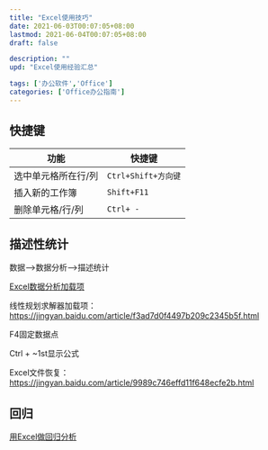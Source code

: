 ```yaml
---
title: "Excel使用技巧"
date: 2021-06-03T00:07:05+08:00
lastmod: 2021-06-04T00:07:05+08:00
draft: false

description: ""
upd: "Excel使用经验汇总"

tags: ['办公软件','Office']
categories: ['Office办公指南']
---
```


## 快捷键

| 功能                | 快捷键              |
| ------------------- | ------------------- |
| 选中单元格所在行/列 | `Ctrl+Shift+方向键` |
| 插入新的工作簿      | `Shift+F11`         |
| 删除单元格/行/列    | `Ctrl+ -`           |

## 描述性统计

数据-->数据分析-->描述统计

[Excel数据分析加载项](https://zhinan.sogou.com/guide/d316513603490.htm?ch=zn.xqy.related.pc)

线性规划求解器加载项：https://jingyan.baidu.com/article/f3ad7d0f4497b209c2345b5f.html

F4固定数据点

 

Ctrl + ~1st显示公式  

Excel文件恢复： https://jingyan.baidu.com/article/9989c746effd11f648ecfe2b.html



## 回归

[用Excel做回归分析](https://zhuanlan.zhihu.com/p/57875710)